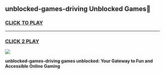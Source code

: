 
## unblocked-games-driving Unblocked Games👋
<h3>
<a href="https://news.freeplayer.one?title=unblocked-games-driving&ref=16F">CLICK TO PLAY</a></h3>
<hr>

<h3>
<a href="https://news.freeplayer.one?title=unblocked-games-driving&ref=16F">CLICK 2 PLAY</a>
  
</h3>

<a href="https://news.freeplayer.one?title=unblocked-games-driving&ref=16F/"><img src="https://clearcache.store/games.png"></a>


**unblocked-games-driving games unblocked: Your Gateway to Fun and Accessible Online Gaming**
